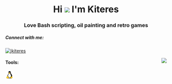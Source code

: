 <!--
**Kiteres/Kiteres** is a ✨ _special_ ✨ repository because its `README.md` (this file) appears on your GitHub profile.

Here are some ideas to get you started:

- 🔭 I’m currently working on ...
- 🌱 I’m currently learning ...
- 👯 I’m looking to collaborate on ...
- 🤔 I’m looking for help with ...
- 💬 Ask me about ...
- 📫 How to reach me: ...
- 😄 Pronouns: ...
- ⚡ Fun fact: ...
-->

<h1 align="center">Hi <img src="https://media.giphy.com/media/hvRJCLFzcasrR4ia7z/giphy.gif" width="25px"> I'm Kiteres</h1>
<h3 align="center">Love Bash scripting, oil painting and retro games</h3>

<h5 align="left">Connect with me:</h3>
<p align="left">
<a href="https://twitter.com/jkiteres" target="blank"><img align="center" src="https://raw.githubusercontent.com/rahuldkjain/github-profile-readme-generator/master/src/images/icons/Social/twitter.svg" alt="jkiteres" height="15" width="20" /></a>
</p>

<img align="right" src="https://media1.giphy.com/media/xT0xeMIcsHFxsN5M8E/giphy.gif?cid=ecf05e47paxaezg0nxfs5creo8wh0givetkir148129q0an5&rid=giphy.gif&ct=g">

<h4 align="left">Tools:</h3>
<p align="left"> <img src="https://raw.githubusercontent.com/devicons/devicon/master/icons/linux/linux-original.svg" alt="linux" width="25" height="25"/> </a>
</p>
